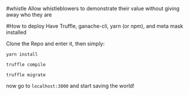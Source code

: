 #whistle
Allow whistleblowers to demonstrate their value without giving away who they are

#How to deploy
Have Truffle, ganache-cli, yarn (or npm), and meta mask installed

Clone the Repo and enter it, then simply:

``yarn install``

``truffle compile``

``truffle migrate``

now go to ``localhost:3000`` and start saving the world!
